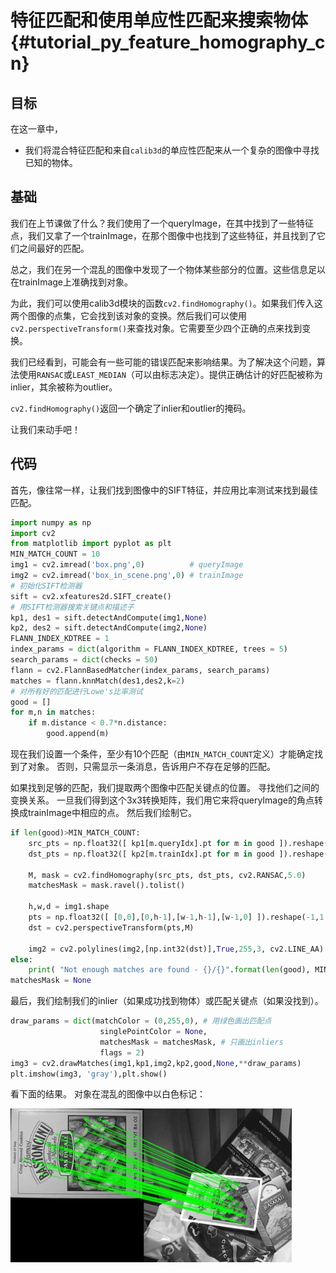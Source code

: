 # 特征匹配和使用单应性匹配来搜索物体{#tutorial_py_feature_homography_cn}

## 目标

在这一章中，

- 我们将混合特征匹配和来自`calib3d`的单应性匹配来从一个复杂的图像中寻找已知的物体。

## 基础

我们在上节课做了什么？我们使用了一个queryImage，在其中找到了一些特征点，我们又拿了一个trainImage，在那个图像中也找到了这些特征，并且找到了它们之间最好的匹配。

总之，我们在另一个混乱的图像中发现了一个物体某些部分的位置。这些信息足以在trainImage上准确找到对象。

为此，我们可以使用calib3d模块的函数`cv2.findHomography()`。如果我们传入这两个图像的点集，它会找到该对象的变换。然后我们可以使用`cv2.perspectiveTransform()`来查找对象。它需要至少四个正确的点来找到变换。

我们已经看到，可能会有一些可能的错误匹配来影响结果。为了解决这个问题，算法使用`RANSAC`或`LEAST_MEDIAN`（可以由标志决定）。提供正确估计的好匹配被称为inlier，其余被称为outlier。

`cv2.findHomography()`返回一个确定了inlier和outlier的掩码。

让我们来动手吧！

## 代码

首先，像往常一样，让我们找到图像中的SIFT特征，并应用比率测试来找到最佳匹配。

```python
import numpy as np
import cv2
from matplotlib import pyplot as plt
MIN_MATCH_COUNT = 10
img1 = cv2.imread('box.png',0)          # queryImage
img2 = cv2.imread('box_in_scene.png',0) # trainImage
# 初始化SIFT检测器
sift = cv2.xfeatures2d.SIFT_create()
# 用SIFT检测器搜索关键点和描述子
kp1, des1 = sift.detectAndCompute(img1,None)
kp2, des2 = sift.detectAndCompute(img2,None)
FLANN_INDEX_KDTREE = 1
index_params = dict(algorithm = FLANN_INDEX_KDTREE, trees = 5)
search_params = dict(checks = 50)
flann = cv2.FlannBasedMatcher(index_params, search_params)
matches = flann.knnMatch(des1,des2,k=2)
# 对所有好的匹配进行Lowe's比率测试
good = []
for m,n in matches:
	if m.distance < 0.7*n.distance:
    	good.append(m)
```

现在我们设置一个条件，至少有10个匹配（由`MIN_MATCH_COUNT`定义）才能确定找到了对象。 否则，只需显示一条消息，告诉用户不存在足够的匹配。

如果找到足够的匹配，我们提取两个图像中匹配关键点的位置。 寻找他们之间的变换关系。 一旦我们得到这个3x3转换矩阵，我们用它来将queryImage的角点转换成trainImage中相应的点。 然后我们绘制它。

```python
if len(good)>MIN_MATCH_COUNT:
	src_pts = np.float32([ kp1[m.queryIdx].pt for m in good ]).reshape(-1,1,2)
	dst_pts = np.float32([ kp2[m.trainIdx].pt for m in good ]).reshape(-1,1,2)

	M, mask = cv2.findHomography(src_pts, dst_pts, cv2.RANSAC,5.0)
	matchesMask = mask.ravel().tolist()

	h,w,d = img1.shape
	pts = np.float32([ [0,0],[0,h-1],[w-1,h-1],[w-1,0] ]).reshape(-1,1,2)
	dst = cv2.perspectiveTransform(pts,M)

	img2 = cv2.polylines(img2,[np.int32(dst)],True,255,3, cv2.LINE_AA)
else:
    print( "Not enough matches are found - {}/{}".format(len(good), MIN_MATCH_COUNT) )
matchesMask = None
```

最后，我们绘制我们的inlier（如果成功找到物体）或匹配关键点（如果没找到）。

```python
draw_params = dict(matchColor = (0,255,0), # 用绿色画出匹配点
					singlePointColor = None,
               		matchesMask = matchesMask, # 只画出inliers
               		flags = 2)
img3 = cv2.drawMatches(img1,kp1,img2,kp2,good,None,**draw_params)
plt.imshow(img3, 'gray'),plt.show()
```

看下面的结果。 对象在混乱的图像中以白色标记：

![image](images/homography_findobj.jpg)